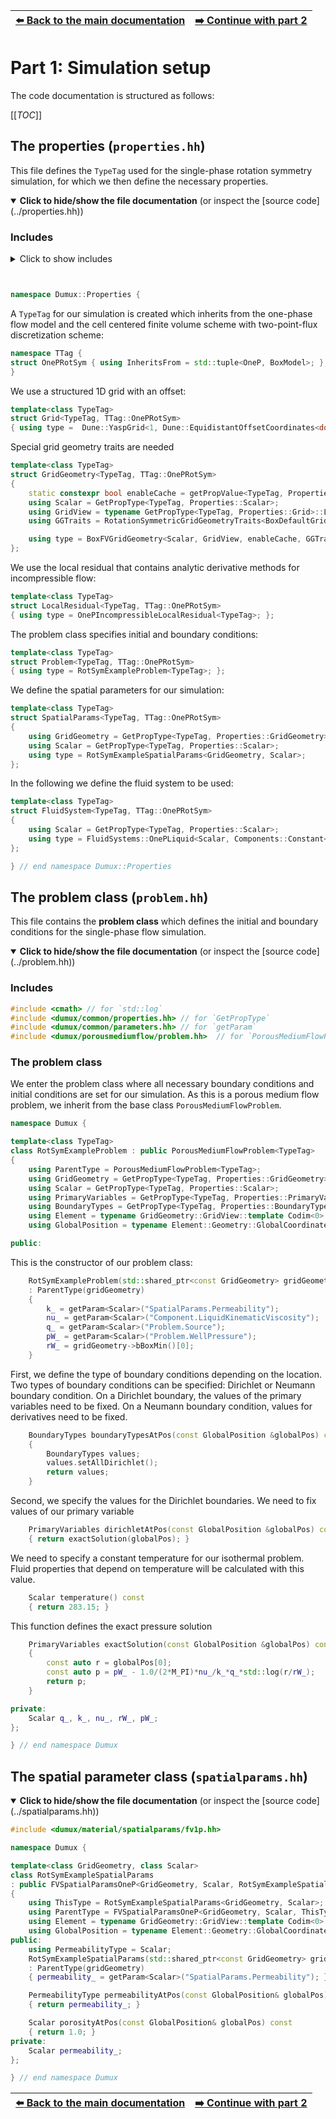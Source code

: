 <!-- Important: This file has been automatically generated by generate_example_docs.py. Do not edit this file directly! -->


| [:arrow_left: Back to the main documentation](../README.md) | [:arrow_right: Continue with part 2](main.md) |
|---|---:|

# Part 1: Simulation setup

The code documentation is structured as follows:

[[_TOC_]]


## The properties (`properties.hh`)
This file defines the `TypeTag` used for the single-phase rotation symmetry simulation, for
which we then define the necessary properties.

<details open>
<summary><b>Click to hide/show the file documentation</b> (or inspect the [source code](../properties.hh))</summary>

### Includes
<details><summary> Click to show includes</summary>

```cpp

#include <dune/grid/yaspgrid.hh> // for `Dune::YaspGrid`
#include <dumux/discretization/box.hh> // for `TTag::BoxModel`
```

The local residual for incompressible flow is included.
The one-phase flow model (included above) uses a default implementation of the
local residual for single-phase flow. However, in this example we are using an
incompressible fluid phase. Therefore, we are including the specialized local
residual which contains functionality to analytically compute the entries of
the Jacobian matrix. We will use this in the main file.

```cpp
#include <dumux/porousmediumflow/1p/model.hh> // for `TTag::OneP`
#include <dumux/porousmediumflow/1p/incompressiblelocalresidual.hh>

#include <dumux/material/components/constant.hh>
#include <dumux/material/fluidsystems/1pliquid.hh>
```

For rotational symmetric problems we use special geometry traits

```cpp
#include <dumux/discretization/rotationsymmetricgridgeometrytraits.hh>

#include "problem.hh"
#include "spatialparams.hh"
```

</details>

```cpp


namespace Dumux::Properties {
```

A `TypeTag` for our simulation is created which inherits from the one-phase flow model
and the cell centered finite volume scheme with two-point-flux discretization scheme:

```cpp
namespace TTag {
struct OnePRotSym { using InheritsFrom = std::tuple<OneP, BoxModel>; };
}
```

We use a structured 1D grid with an offset:

```cpp
template<class TypeTag>
struct Grid<TypeTag, TTag::OnePRotSym>
{ using type =  Dune::YaspGrid<1, Dune::EquidistantOffsetCoordinates<double, 1>>; };
```

Special grid geometry traits are needed

```cpp
template<class TypeTag>
struct GridGeometry<TypeTag, TTag::OnePRotSym>
{
    static constexpr bool enableCache = getPropValue<TypeTag, Properties::EnableGridGeometryCache>();
    using Scalar = GetPropType<TypeTag, Properties::Scalar>;
    using GridView = typename GetPropType<TypeTag, Properties::Grid>::LeafGridView;
    using GGTraits = RotationSymmetricGridGeometryTraits<BoxDefaultGridGeometryTraits<GridView>, RotationPolicy::disc>;

    using type = BoxFVGridGeometry<Scalar, GridView, enableCache, GGTraits>;
};
```

We use the local residual that contains analytic derivative methods for incompressible flow:

```cpp
template<class TypeTag>
struct LocalResidual<TypeTag, TTag::OnePRotSym>
{ using type = OnePIncompressibleLocalResidual<TypeTag>; };
```

The problem class specifies initial and boundary conditions:

```cpp
template<class TypeTag>
struct Problem<TypeTag, TTag::OnePRotSym>
{ using type = RotSymExampleProblem<TypeTag>; };
```

We define the spatial parameters for our simulation:

```cpp
template<class TypeTag>
struct SpatialParams<TypeTag, TTag::OnePRotSym>
{
    using GridGeometry = GetPropType<TypeTag, Properties::GridGeometry>;
    using Scalar = GetPropType<TypeTag, Properties::Scalar>;
    using type = RotSymExampleSpatialParams<GridGeometry, Scalar>;
};
```

In the following we define the fluid system to be used:

```cpp
template<class TypeTag>
struct FluidSystem<TypeTag, TTag::OnePRotSym>
{
    using Scalar = GetPropType<TypeTag, Properties::Scalar>;
    using type = FluidSystems::OnePLiquid<Scalar, Components::Constant<1, Scalar> >;
};

} // end namespace Dumux::Properties
```


</details>



## The problem class (`problem.hh`)
This file contains the __problem class__ which defines the initial and boundary
conditions for the single-phase flow simulation.

<details open>
<summary><b>Click to hide/show the file documentation</b> (or inspect the [source code](../problem.hh))</summary>

### Includes

```cpp
#include <cmath> // for `std::log`
#include <dumux/common/properties.hh> // for `GetPropType`
#include <dumux/common/parameters.hh> // for `getParam`
#include <dumux/porousmediumflow/problem.hh>  // for `PorousMediumFlowProblem`
```

### The problem class
We enter the problem class where all necessary boundary conditions and initial conditions are set for our simulation.
As this is a porous medium flow problem, we inherit from the base class `PorousMediumFlowProblem`.

```cpp
namespace Dumux {

template<class TypeTag>
class RotSymExampleProblem : public PorousMediumFlowProblem<TypeTag>
{
    using ParentType = PorousMediumFlowProblem<TypeTag>;
    using GridGeometry = GetPropType<TypeTag, Properties::GridGeometry>;
    using Scalar = GetPropType<TypeTag, Properties::Scalar>;
    using PrimaryVariables = GetPropType<TypeTag, Properties::PrimaryVariables>;
    using BoundaryTypes = GetPropType<TypeTag, Properties::BoundaryTypes>;
    using Element = typename GridGeometry::GridView::template Codim<0>::Entity;
    using GlobalPosition = typename Element::Geometry::GlobalCoordinate;

public:
```

This is the constructor of our problem class:

```cpp
    RotSymExampleProblem(std::shared_ptr<const GridGeometry> gridGeometry)
    : ParentType(gridGeometry)
    {
        k_ = getParam<Scalar>("SpatialParams.Permeability");
        nu_ = getParam<Scalar>("Component.LiquidKinematicViscosity");
        q_ = getParam<Scalar>("Problem.Source");
        pW_ = getParam<Scalar>("Problem.WellPressure");
        rW_ = gridGeometry->bBoxMin()[0];
    }
```

First, we define the type of boundary conditions depending on the location. Two types of boundary  conditions
can be specified: Dirichlet or Neumann boundary condition. On a Dirichlet boundary, the values of the
primary variables need to be fixed. On a Neumann boundary condition, values for derivatives need to be fixed.

```cpp
    BoundaryTypes boundaryTypesAtPos(const GlobalPosition &globalPos) const
    {
        BoundaryTypes values;
        values.setAllDirichlet();
        return values;
    }
```

Second, we specify the values for the Dirichlet boundaries. We need to fix values of our primary variable

```cpp
    PrimaryVariables dirichletAtPos(const GlobalPosition &globalPos) const
    { return exactSolution(globalPos); }
```

We need to specify a constant temperature for our isothermal problem.
Fluid properties that depend on temperature will be calculated with this value.

```cpp
    Scalar temperature() const
    { return 283.15; }
```

This function defines the exact pressure solution

```cpp
    PrimaryVariables exactSolution(const GlobalPosition &globalPos) const
    {
        const auto r = globalPos[0];
        const auto p = pW_ - 1.0/(2*M_PI)*nu_/k_*q_*std::log(r/rW_);
        return p;
    }

private:
    Scalar q_, k_, nu_, rW_, pW_;
};

} // end namespace Dumux
```


</details>



## The spatial parameter class (`spatialparams.hh`)

<details open>
<summary><b>Click to hide/show the file documentation</b> (or inspect the [source code](../spatialparams.hh))</summary>


```cpp
#include <dumux/material/spatialparams/fv1p.hh>

namespace Dumux {

template<class GridGeometry, class Scalar>
class RotSymExampleSpatialParams
: public FVSpatialParamsOneP<GridGeometry, Scalar, RotSymExampleSpatialParams<GridGeometry, Scalar>>
{
    using ThisType = RotSymExampleSpatialParams<GridGeometry, Scalar>;
    using ParentType = FVSpatialParamsOneP<GridGeometry, Scalar, ThisType>;
    using Element = typename GridGeometry::GridView::template Codim<0>::Entity;
    using GlobalPosition = typename Element::Geometry::GlobalCoordinate;
public:
    using PermeabilityType = Scalar;
    RotSymExampleSpatialParams(std::shared_ptr<const GridGeometry> gridGeometry)
    : ParentType(gridGeometry)
    { permeability_ = getParam<Scalar>("SpatialParams.Permeability"); }

    PermeabilityType permeabilityAtPos(const GlobalPosition& globalPos) const
    { return permeability_; }

    Scalar porosityAtPos(const GlobalPosition& globalPos) const
    { return 1.0; }
private:
    Scalar permeability_;
};

} // end namespace Dumux
```


</details>


| [:arrow_left: Back to the main documentation](../README.md) | [:arrow_right: Continue with part 2](main.md) |
|---|---:|

